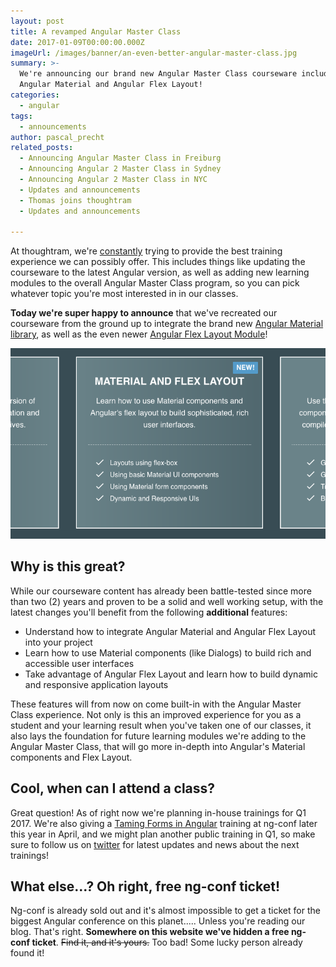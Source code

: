 ```yaml
---
layout: post
title: A revamped Angular Master Class
date: 2017-01-09T00:00:00.000Z
imageUrl: /images/banner/an-even-better-angular-master-class.jpg
summary: >-
  We're announcing our brand new Angular Master Class courseware including
  Angular Material and Angular Flex Layout!
categories:
  - angular
tags:
  - announcements
author: pascal_precht
related_posts:
  - Announcing Angular Master Class in Freiburg
  - Announcing Angular 2 Master Class in Sydney
  - Announcing Angular 2 Master Class in NYC
  - Updates and announcements
  - Thomas joins thoughtram
  - Updates and announcements

---
```


At thoughtram, we're [constantly](/announcements/2015/10/26/angular-master-class-extended-ngupgrade.html) trying to provide the best training experience we can possibly offer. This includes things like updating the courseware to the latest Angular version, as well as adding new learning modules to the overall Angular Master Class program, so you can pick whatever topic you're most interested in in our classes.

**Today we're super happy to announce** that we've recreated our courseware from the ground up to integrate the brand new [Angular Material library](http://material.angular.io), as well as the even newer [Angular Flex Layout Module](https://github.com/angular/flex-layout)!

<a href="http://thoughtram.io/angular-master-class.html#whats-inside" title="What's inside Angular Master Class?"><img src="/images/website-topic-box.png" alt="Angular Master Class topic box"></a>

## Why is this great?

While our courseware content has already been battle-tested since more than two (2) years and proven to be a solid and well working setup, with the latest changes you'll benefit from the following **additional** features:

- Understand how to integrate Angular Material and Angular Flex Layout into your project
- Learn how to use Material components (like Dialogs) to build rich and accessible user interfaces
- Take advantage of Angular Flex Layout and learn how to build dynamic and responsive application layouts

These features will from now on come built-in with the Angular Master Class experience. Not only is this an improved experience for you as a student and your learning result when you've taken one of our classes, it also lays the foundation for future learning modules we're adding to the Angular Master Class, that will go more in-depth into Angular's Material components and Flex Layout.

## Cool, when can I attend a class?

Great question! As of right now we're planning in-house trainings for Q1 2017. We're also giving a [Taming Forms in Angular](https://www.ng-conf.org/register/) training at ng-conf later this year in April, and we might plan another public training in Q1, so make sure to follow us on [twitter](http://twitter.com/thoughtram) for latest updates and news about the next trainings!

## What else...? Oh right, free ng-conf ticket!

Ng-conf is already sold out and it's almost impossible to get a ticket for the biggest Angular conference on this planet..... Unless you're reading our blog. That's right. **Somewhere on this website we've hidden a free ng-conf ticket**. <s>Find it, and it's yours.</s> Too bad! Some lucky person already found it!
